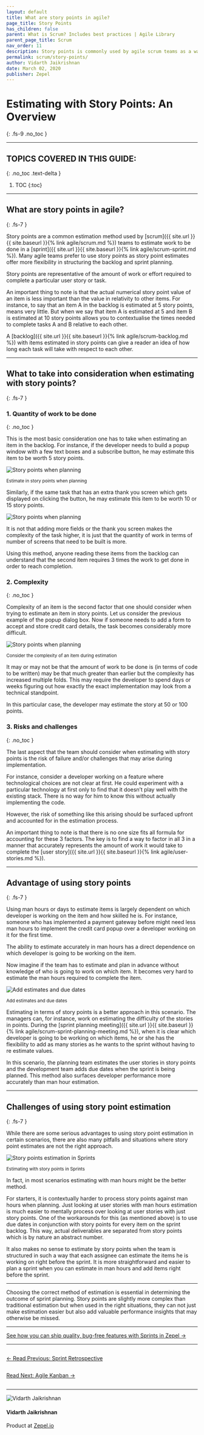 ```yaml
---
layout: default
title: What are story points in agile?
page_title: Story Points
has_children: false
parent: What is Scrum? Includes best practices | Agile Library
parent_page_title: Scrum
nav_order: 11
description: Story points is commonly used by agile scrum teams as a way of estimating how much work needs to be done. Learn more about story points.
permalink: scrum/story-points/
author: Vidarth Jaikrishnan
date: March 02, 2020
publisher: Zepel
---
```


# Estimating with Story Points: An Overview
{: .fs-9 .no_toc }

---

## TOPICS COVERED IN THIS GUIDE:
{: .no_toc .text-delta }

1. TOC
{:toc}

---

## What are story points in agile?
{: .fs-7 }

Story points are a common estimation method used by [scrum]({{ site.url }}{{ site.baseurl }}{% link agile/scrum.md %}) teams to estimate work to be done in a [sprint]({{ site.url }}{{ site.baseurl }}{% link agile/scrum-sprint.md %}). Many agile teams prefer to use story points as story point estimates offer more flexibility in structuring the backlog and sprint planning. 

Story points are representative of the amount of work or effort required to complete a particular user story or task. 

An important thing to note is that the actual numerical story point value of an item is less important than the value in relativity to other items. For instance, to say that an item A in the backlog is estimated at 5 story points, means very little. But when we say that item A is estimated at 5 and item B is estimated at 10 story points allows you to contextualise the times needed to complete tasks A and B relative to each other. 

A [backlog]({{ site.url }}{{ site.baseurl }}{% link agile/scrum-backlog.md %}) with items estimated in story points can give a reader an idea of how long each task will take with respect to each other.

---

## What to take into consideration when estimating with story points?
{: .fs-7 }

### 1. Quantity of work to be done
{: .no_toc }

This is the most basic consideration one has to take when estimating an item in the backlog. For instance, if the developer needs to build a popup window with a few text boxes and a subscribe button, he may estimate this item to be worth 5 story points.

![Story points when planning](/agile/assets/uploads/story-points-planning.png)
<div class="caption">
<small>Estimate in story points when planning</small>
</div>

Similarly, if the same task that has an extra thank you screen which gets displayed on clicking the button, he may estimate this item to be worth 10 or 15 story points. 

![Story points when planning](/agile/assets/uploads/estimate-with-story-points-planning.png)

It is not that adding more fields or the thank you screen makes the complexity of the task higher, it is just that the quantity of work in terms of number of screens that need to be built is more. 

Using this method, anyone reading these items from the backlog can understand that the second item requires 3 times the work to get done in order to reach completion. 

### 2. Complexity
{: .no_toc }

Complexity of an item is the second factor that one should consider when trying to estimate an item in story points. Let us consider the previous example of the popup dialog box. Now if someone needs to add a form to accept and store credit card details, the task becomes considerably more difficult. 

![Story points when planning](/agile/assets/uploads/complexity-story-points.png)
<div class="caption">
<small>Consider the complexity of an item during estimation</small>
</div>

It may or may not be that the amount of work to be done is (in terms of code to be written) may be that much greater than earlier but the complexity has increased multiple folds. This may require the developer to spend days or weeks figuring out how exactly the exact implementation may look from a technical standpoint. 
 
In this particular case, the developer may estimate the story at 50 or 100 points. 

### 3. Risks and challenges 
{: .no_toc }

The last aspect that the team should consider when estimating with story points is the risk of failure and/or challenges that may arise during implementation. 

For instance, consider a developer working on a feature where technological choices are not clear at first. He could experiment with a particular technology at first only to find that it doesn’t play well with the existing stack. There is no way for him to know this without actually implementing the code. 

However, the risk of something like this arising should be surfaced upfront and accounted for in the estimation process. 

An important thing to note is that there is no one size fits all formula for accounting for these 3 factors. The key is to find a way to factor in all 3 in a manner that accurately represents the amount of work it would take to complete the [user story]({{ site.url }}{{ site.baseurl }}{% link agile/user-stories.md %}).

---

## Advantage of using story points
{: .fs-7 }

Using man hours or days to estimate items is largely dependent on which developer is working on the item and how skilled he is. For instance, someone who has implemented a payment gateway before might need less man hours to implement the credit card popup over a developer working on it for the first time. 

The ability to estimate accurately in man hours has a direct dependence on which developer is going to be working on the item.

Now imagine if the team has to estimate and plan in advance without knowledge of who is going to work on which item. It becomes very hard to estimate the man hours required to complete the item. 

![Add estimates and due dates](/agile/assets/uploads/add-estimates-and-due-dates.png)
<div class="caption">
<small>Add estimates and due dates</small>
</div>

Estimating in terms of story points is a better approach in this scenario. The managers can, for instance, work on estimating the difficulty of the stories in points. During the [sprint planning meeting]({{ site.url }}{{ site.baseurl }}{% link agile/scrum-sprint-planning-meeting.md %}), when it is clear which developer is going to be working on which items, he or she has the flexibility to add as many stories as he wants to the sprint without having to re estimate values. 

In this scenario, the planning team estimates the user stories in story points and the development team adds due dates when the sprint is being planned. This method also surfaces developer performance more accurately than man hour estimation.

---

## Challenges of using story point estimation
{: .fs-7 }

While there are some serious advantages to using story point estimation in certain scenarios, there are also many pitfalls and situations where story point estimates are not the right approach.

![Story points estimation in Sprints](/agile/assets/uploads/estimate-story-points-sprints.png)
<div class="caption">
<small>Estimating with story points in Sprints</small>
</div>

In fact, in most scenarios estimating with man hours might be the better method. 

For starters, it is contextually harder to process story points against man hours when planning. Just looking at user stories with man hours estimation is much easier to mentally process over looking at user stories with just story points. One of the workarounds for this (as mentioned above) is to use due dates in conjunction with story points for every item on the sprint backlog. This way, actual deliverables are separated from story points which is by nature an abstract number. 

It also makes no sense to estimate by story points when the team is structured in such a way that each assignee can estimate the items he is working on right before the sprint. It is more straightforward and easier to plan a sprint when you can estimate in man hours and add items right before the sprint. 

---

Choosing the correct method of estimation is essential in determining the outcome of sprint planning. Story points are slightly more complex than traditional estimation but when used in the right situations, they can not just make estimation easier but also add valuable performance insights that may otherwise be missed. 

---

<div class="highlight-row">
<div class="highlight-column">
<div class="highlight-card">
    <div class="highlight-container">
        <a href="https://zepel.io/features/sprints/?utm_source=agilelibrary&utm_medium=bottom-cta&utm_campaign=storypoints" target="_blank">
        <p class="highlight-card-title">See how you can ship quality, bug-free features with Sprints in Zepel  →</p>
        </a>    
    </div>
</div>
</div>
</div>

---

<div class="row">
<div class="column">
<div class="card">
  <div class="container">
    <a href="{{ site.url }}{{ site.baseurl }}{% link agile/scrum-sprint-retrospective-meeting.md %}">
    <p class="card-title">←  Read Previous: Sprint Retrospective</p> 
    </a>
  </div>
</div>
</div>

<div class="column">
<div class="card">
  <div class="container">
    <a href="{{ site.url }}{{ site.baseurl }}{% link agile/kanban.md %}">
    <p class="card-title">Read Next: Agile Kanban  →</p>
    </a>
  </div>
</div>
</div>
</div>

---

<div class="row">
  <div class="column">
    <div class="author-card">
      <img class="author-profile-image" src="/agile/assets/uploads/vidarth.png" alt="Vidarth Jaikrishnan">
      <div class="author-card-content">
        <h4 class="author-card-name">Vidarth Jaikrishnan</h4>
        <p>Product at <a href="https://zepel.io/">Zepel.io</a></p>
      </div>
    </div>
  </div>
</div>